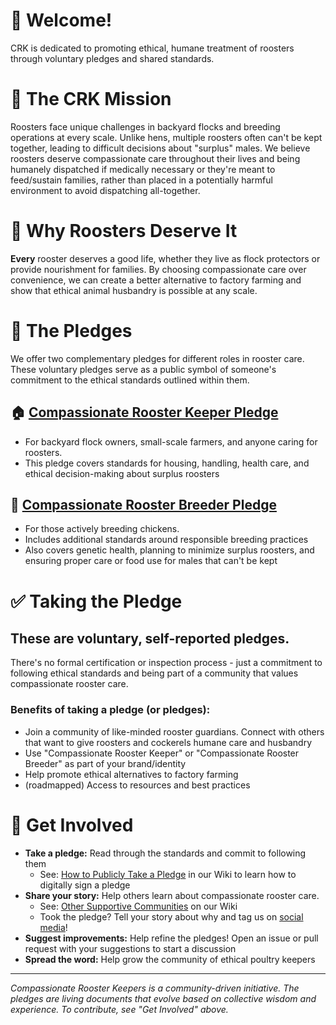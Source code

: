 # 👋 Welcome!
CRK is dedicated to promoting ethical, humane treatment of roosters through voluntary pledges and shared standards.

# 🐓 The CRK Mission

Roosters face unique challenges in backyard flocks and breeding operations at every scale. Unlike hens, multiple roosters often can't be kept together, leading to difficult decisions about "surplus" males. We believe roosters deserve compassionate care throughout their lives and being humanely dispatched if medically necessary or they're meant to feed/sustain families, rather than placed in a potentially harmful environment to avoid dispatching all-together.

# 🌱 Why Roosters Deserve It

**Every** rooster deserves a good life, whether they live as flock protectors or provide nourishment for families. By choosing compassionate care over convenience, we can create a better alternative to factory farming and show that ethical animal husbandry is possible at any scale.

# 📜 The Pledges
We offer two complementary pledges for different roles in rooster care. These voluntary pledges serve as a public symbol of someone's commitment to the ethical standards outlined within them.


## 🏠 [Compassionate Rooster Keeper Pledge](./pledges/keeper-pledge.md)
 - For backyard flock owners, small-scale farmers, and anyone caring for roosters.
 - This pledge covers standards for housing, handling, health care, and ethical decision-making about surplus roosters

## 🥚 [Compassionate Rooster Breeder Pledge](./pledges/breeder-pledge.md)
- For those actively breeding chickens. 
- Includes additional standards around responsible breeding practices
- Also covers genetic health, planning to minimize surplus roosters, and ensuring proper care or food use for males that can't be kept

# ✅ Taking the Pledge

## These are voluntary, self-reported pledges.
There's no formal certification or inspection process - just a commitment to following ethical standards and being part of a community that values compassionate rooster care.

### Benefits of taking a pledge (or pledges):
- Join a community of like-minded rooster guardians. Connect with others that want to give roosters and cockerels humane care and husbandry
- Use "Compassionate Rooster Keeper" or "Compassionate Rooster Breeder" as part of your brand/identity
- Help promote ethical alternatives to factory farming
- (roadmapped) Access to resources and best practices

# 🤝 Get Involved

- **Take a pledge:** Read through the standards and commit to following them
  - See: [How to Publicly Take a Pledge](#) in our Wiki to learn how to digitally sign a pledge
- **Share your story:** Help others learn about compassionate rooster care.
  - See: [Other Supportive Communities](#) on our Wiki
  - Took the pledge? Tell your story about why and tag us on [social media](#)!
- **Suggest improvements:** Help refine the pledges! Open an issue or pull request with your suggestions to start a discussion
- **Spread the word:** Help grow the community of ethical poultry keepers

---

*Compassionate Rooster Keepers is a community-driven initiative. The pledges are living documents that evolve based on collective wisdom and experience. To contribute, see "Get Involved" above.*